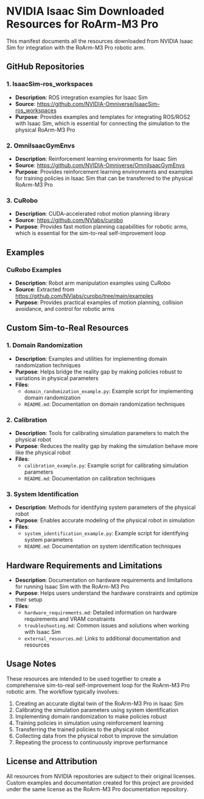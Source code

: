# NVIDIA Isaac Sim Downloaded Resources for RoArm-M3 Pro

This manifest documents all the resources downloaded from NVIDIA Isaac Sim for integration with the RoArm-M3 Pro robotic arm.

## GitHub Repositories

### 1. IsaacSim-ros_workspaces
- **Description**: ROS integration examples for Isaac Sim
- **Source**: https://github.com/NVIDIA-Omniverse/IsaacSim-ros_workspaces
- **Purpose**: Provides examples and templates for integrating ROS/ROS2 with Isaac Sim, which is essential for connecting the simulation to the physical RoArm-M3 Pro

### 2. OmniIsaacGymEnvs
- **Description**: Reinforcement learning environments for Isaac Sim
- **Source**: https://github.com/NVIDIA-Omniverse/OmniIsaacGymEnvs
- **Purpose**: Provides reinforcement learning environments and examples for training policies in Isaac Sim that can be transferred to the physical RoArm-M3 Pro

### 3. CuRobo
- **Description**: CUDA-accelerated robot motion planning library
- **Source**: https://github.com/NVlabs/curobo
- **Purpose**: Provides fast motion planning capabilities for robotic arms, which is essential for the sim-to-real self-improvement loop

## Examples

### CuRobo Examples
- **Description**: Robot arm manipulation examples using CuRobo
- **Source**: Extracted from https://github.com/NVlabs/curobo/tree/main/examples
- **Purpose**: Provides practical examples of motion planning, collision avoidance, and control for robotic arms

## Custom Sim-to-Real Resources

### 1. Domain Randomization
- **Description**: Examples and utilities for implementing domain randomization techniques
- **Purpose**: Helps bridge the reality gap by making policies robust to variations in physical parameters
- **Files**:
  - `domain_randomization_example.py`: Example script for implementing domain randomization
  - `README.md`: Documentation on domain randomization techniques

### 2. Calibration
- **Description**: Tools for calibrating simulation parameters to match the physical robot
- **Purpose**: Reduces the reality gap by making the simulation behave more like the physical robot
- **Files**:
  - `calibration_example.py`: Example script for calibrating simulation parameters
  - `README.md`: Documentation on calibration techniques

### 3. System Identification
- **Description**: Methods for identifying system parameters of the physical robot
- **Purpose**: Enables accurate modeling of the physical robot in simulation
- **Files**:
  - `system_identification_example.py`: Example script for identifying system parameters
  - `README.md`: Documentation on system identification techniques

## Hardware Requirements and Limitations

- **Description**: Documentation on hardware requirements and limitations for running Isaac Sim with the RoArm-M3 Pro
- **Purpose**: Helps users understand the hardware constraints and optimize their setup
- **Files**:
  - `hardware_requirements.md`: Detailed information on hardware requirements and VRAM constraints
  - `troubleshooting.md`: Common issues and solutions when working with Isaac Sim
  - `external_resources.md`: Links to additional documentation and resources

## Usage Notes

These resources are intended to be used together to create a comprehensive sim-to-real self-improvement loop for the RoArm-M3 Pro robotic arm. The workflow typically involves:

1. Creating an accurate digital twin of the RoArm-M3 Pro in Isaac Sim
2. Calibrating the simulation parameters using system identification
3. Implementing domain randomization to make policies robust
4. Training policies in simulation using reinforcement learning
5. Transferring the trained policies to the physical robot
6. Collecting data from the physical robot to improve the simulation
7. Repeating the process to continuously improve performance

## License and Attribution

All resources from NVIDIA repositories are subject to their original licenses. Custom examples and documentation created for this project are provided under the same license as the RoArm-M3 Pro documentation repository.

